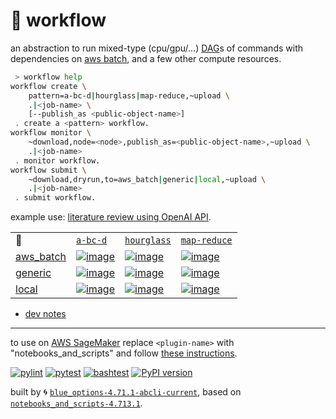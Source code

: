 # 📜 workflow

an abstraction to run mixed-type (cpu/gpu/...) [DAG](https://networkx.org/documentation/stable/reference/classes/digraph.html)s of commands with dependencies on [aws batch](https://aws.amazon.com/batch/), and a few other compute resources.

```bash
 > workflow help
workflow create \
	pattern=a-bc-d|hourglass|map-reduce,~upload \
	.|<job-name> \
	[--publish_as <public-object-name>]
 . create a <pattern> workflow.
workflow monitor \
	~download,node=<node>,publish_as=<public-object-name>,~upload \
	.|<job-name>
 . monitor workflow.
workflow submit \
	~download,dryrun,to=aws_batch|generic|local,~upload \
	.|<job-name>
 . submit workflow.
```

example use: [literature review using OpenAI API](https://github.com/kamangir/openai-commands/tree/main/openai_commands/literature_review).

|   |   |   |   |
| --- | --- | --- | --- |
| 📜 | [`a-bc-d`](./patterns/a-bc-d.dot) | [`hourglass`](./patterns/hourglass.dot) | [`map-reduce`](./patterns/map-reduce.dot) |
| [aws_batch](./runners/aws_batch.py) | [![image](https://kamangir-public.s3.ca-central-1.amazonaws.com/aws_batch-a-bc-d/workflow.gif?raw=true&random=bdidpRzmOXhYVr8h)](https://kamangir-public.s3.ca-central-1.amazonaws.com/aws_batch-a-bc-d/workflow.gif?raw=true&random=bdidpRzmOXhYVr8h) | [![image](https://kamangir-public.s3.ca-central-1.amazonaws.com/aws_batch-hourglass/workflow.gif?raw=true&random=aRaWK8UqylIFP1ik)](https://kamangir-public.s3.ca-central-1.amazonaws.com/aws_batch-hourglass/workflow.gif?raw=true&random=aRaWK8UqylIFP1ik) | [![image](https://kamangir-public.s3.ca-central-1.amazonaws.com/aws_batch-map-reduce/workflow.gif?raw=true&random=cUvUxDT9qKd02H13)](https://kamangir-public.s3.ca-central-1.amazonaws.com/aws_batch-map-reduce/workflow.gif?raw=true&random=cUvUxDT9qKd02H13) |
| [generic](./runners/generic.py) | [![image](https://kamangir-public.s3.ca-central-1.amazonaws.com/generic-a-bc-d/workflow.gif?raw=true&random=oIV6MUuiZf0qg7TU)](https://kamangir-public.s3.ca-central-1.amazonaws.com/generic-a-bc-d/workflow.gif?raw=true&random=oIV6MUuiZf0qg7TU) | [![image](https://kamangir-public.s3.ca-central-1.amazonaws.com/generic-hourglass/workflow.gif?raw=true&random=X0RSBoQPzO8Zw3SH)](https://kamangir-public.s3.ca-central-1.amazonaws.com/generic-hourglass/workflow.gif?raw=true&random=X0RSBoQPzO8Zw3SH) | [![image](https://kamangir-public.s3.ca-central-1.amazonaws.com/generic-map-reduce/workflow.gif?raw=true&random=eAlg8p9Q944Q6OQk)](https://kamangir-public.s3.ca-central-1.amazonaws.com/generic-map-reduce/workflow.gif?raw=true&random=eAlg8p9Q944Q6OQk) |
| [local](./runners/local.py) | [![image](https://kamangir-public.s3.ca-central-1.amazonaws.com/local-a-bc-d/workflow.gif?raw=true&random=2viv4VPLq0Nwurv6)](https://kamangir-public.s3.ca-central-1.amazonaws.com/local-a-bc-d/workflow.gif?raw=true&random=2viv4VPLq0Nwurv6) | [![image](https://kamangir-public.s3.ca-central-1.amazonaws.com/local-hourglass/workflow.gif?raw=true&random=WEUkLhRRNxiAvxO4)](https://kamangir-public.s3.ca-central-1.amazonaws.com/local-hourglass/workflow.gif?raw=true&random=WEUkLhRRNxiAvxO4) | [![image](https://kamangir-public.s3.ca-central-1.amazonaws.com/local-map-reduce/workflow.gif?raw=true&random=D5Bcji3u0OXikigo)](https://kamangir-public.s3.ca-central-1.amazonaws.com/local-map-reduce/workflow.gif?raw=true&random=D5Bcji3u0OXikigo) |

- [dev notes](https://arash-kamangir.medium.com/%EF%B8%8F-openai-experiments-54-e49117dc69ef)

---

to use on [AWS SageMaker](https://aws.amazon.com/sagemaker/) replace `<plugin-name>` with "notebooks_and_scripts" and follow [these instructions](https://github.com/kamangir/notebooks-and-scripts/blob/main/SageMaker.md).

[![pylint](https://github.com/kamangir/notebooks-and-scripts/actions/workflows/pylint.yml/badge.svg)](https://github.com/kamangir/notebooks-and-scripts/actions/workflows/pylint.yml) [![pytest](https://github.com/kamangir/notebooks-and-scripts/actions/workflows/pytest.yml/badge.svg)](https://github.com/kamangir/notebooks-and-scripts/actions/workflows/pytest.yml) [![bashtest](https://github.com/kamangir/notebooks-and-scripts/actions/workflows/bashtest.yml/badge.svg)](https://github.com/kamangir/notebooks-and-scripts/actions/workflows/bashtest.yml) [![PyPI version](https://img.shields.io/pypi/v/notebooks-and-scripts.svg)](https://pypi.org/project/notebooks-and-scripts/)

built by 🌀 [`blue_options-4.71.1-abcli-current`](https://github.com/kamangir/awesome-bash-cli), based on [`notebooks_and_scripts-4.713.1`](https://github.com/kamangir/notebooks-and-scripts).
